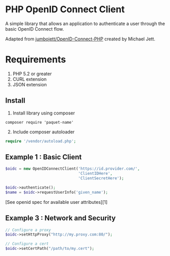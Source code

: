PHP OpenID Connect Client
========================
A simple library that allows an application to authenticate a user through the basic OpenID Connect flow.

Adapted from [jumbojett/OpenID-Connect-PHP](https://github.com/jumbojett/OpenID-Connect-PHP) created by Michael Jett.

# Requirements #
 1. PHP 5.2 or greater
 2. CURL extension
 3. JSON extension

## Install ##
 1. Install library using composer
```
composer require 'paquet-name'
```
 2. Include composer autoloader
```php
require '/vendor/autoload.php';
```

## Example 1 : Basic Client ##

```php
$oidc = new OpenIDConnectClient('https://id.provider.com/',
                                'ClientIDHere',
                                'ClientSecretHere');

$oidc->authenticate();
$name = $oidc->requestUserInfo('given_name');

```

[See openid spec for available user attributes][1]

## Example 3 : Network and Security ##
```php
// Configure a proxy
$oidc->setHttpProxy("http://my.proxy.com:80/");

// Configure a cert
$oidc->setCertPath("/path/to/my.cert");
```
